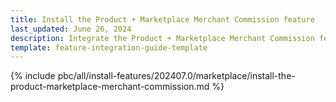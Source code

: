 ```yaml
---
title: Install the Product + Marketplace Merchant Commission feature
last_updated: June 26, 2024
description: Integrate the Product + Marketplace Merchant Commission feature into a Spryker project.
template: feature-integration-guide-template
---
```


{% include pbc/all/install-features/202407.0/marketplace/install-the-product-marketplace-merchant-commission.md %} <!-- To edit, see /_includes/pbc/all/install-features/202407.0/marketplace/install-the-product-marketplace-merchant-commission.md -->
